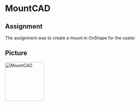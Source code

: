 # MountCAD

## Assignment

The assignment was to create a mount in OnShape for the caster

## Picture

<img src="Images/Mount.jpg" alt="MountCAD" width="128" height="128">
